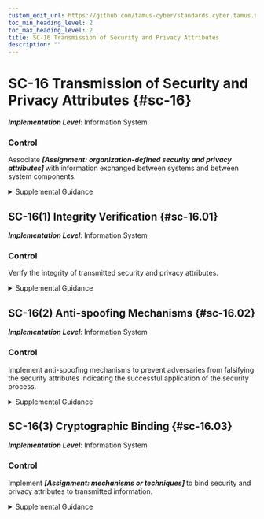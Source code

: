 ```yaml
---
custom_edit_url: https://github.com/tamus-cyber/standards.cyber.tamus.edu/tree/main/static/content/tamus.edu/TAMUS_profile.xml
toc_min_heading_level: 2
toc_max_heading_level: 2
title: SC-16 Transmission of Security and Privacy Attributes
description: ""
---
```


# SC-16 Transmission of Security and Privacy Attributes {#sc-16}

_**Implementation Level**_: Information System

### Control

Associate <strong> <em>[Assignment: organization-defined security and privacy attributes]</em> </strong> with information exchanged between systems and between system components.

<details>
  <summary>Supplemental Guidance</summary>

Security and privacy attributes can be explicitly or implicitly associated with the information contained in organizational systems or system components. Attributes are abstractions that represent the basic properties or characteristics of an entity with respect to protecting information or the management of personally identifiable information. Attributes are typically associated with internal data structures, including records, buffers, and files within the system. Security and privacy attributes are used to implement access control and information flow control policies; reflect special dissemination, management, or distribution instructions, including permitted uses of personally identifiable information; or support other aspects of the information security and privacy policies. Privacy attributes may be used independently or in conjunction with security attributes.

</details>

## SC-16(1) Integrity Verification {#sc-16.01}

_**Implementation Level**_: Information System

### Control

Verify the integrity of transmitted security and privacy attributes.

<details>
  <summary>Supplemental Guidance</summary>

Part of verifying the integrity of transmitted information is ensuring that security and privacy attributes that are associated with such information have not been modified in an unauthorized manner. Unauthorized modification of security or privacy attributes can result in a loss of integrity for transmitted information.

</details>

## SC-16(2) Anti-spoofing Mechanisms {#sc-16.02}

_**Implementation Level**_: Information System

### Control

Implement anti-spoofing mechanisms to prevent adversaries from falsifying the security attributes indicating the successful application of the security process.

<details>
  <summary>Supplemental Guidance</summary>

Some attack vectors operate by altering the security attributes of an information system to intentionally and maliciously implement an insufficient level of security within the system. The alteration of attributes leads organizations to believe that a greater number of security functions are in place and operational than have actually been implemented.

</details>

## SC-16(3) Cryptographic Binding {#sc-16.03}

_**Implementation Level**_: Information System

### Control

Implement <strong> <em>[Assignment: mechanisms or techniques]</em> </strong> to bind security and privacy attributes to transmitted information.

<details>
  <summary>Supplemental Guidance</summary>

Cryptographic mechanisms and techniques can provide strong security and privacy attribute binding to transmitted information to help ensure the integrity of such information.

</details>

